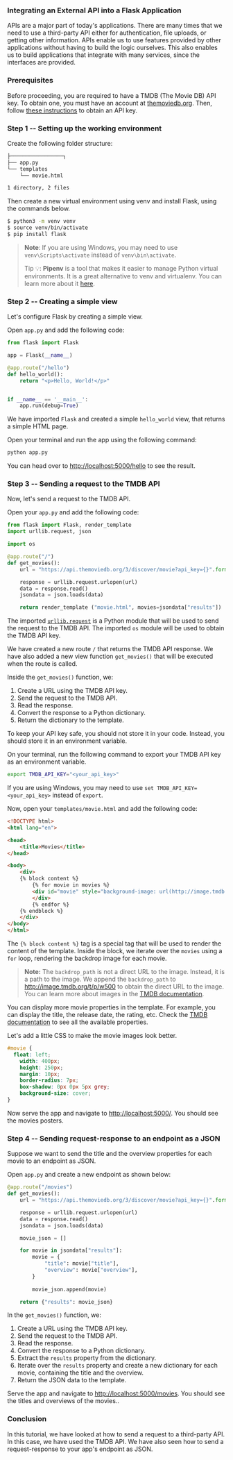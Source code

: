 ### Integrating an External API into a Flask Application
APIs are a major part of today's applications. There are many times that we need to use a third-party API either for authentication, file uploads, or getting other information. APIs enable us to use features provided by other applications without having to build the logic ourselves. This also enables us to build applications that integrate with many services, since the interfaces are provided.

### Prerequisites
Before proceeding, you are required to have a TMDB (The Movie DB) API key. To obtain one, you must have an account at [themoviedb.org](https://www.themoviedb.org/login). Then, follow [these instructions](https://developers.themoviedb.org/3/getting-started/introduction) to obtain an API key.

### Step 1 -- Setting up the working environment
Create the following folder structure:

```bash
├─────────────────┐
├── app.py
└── templates
    └── movie.html

1 directory, 2 files
```

Then create a new virtual environment using venv and install Flask, using the commands below.

```bash
$ python3 -m venv venv
$ source venv/bin/activate
$ pip install flask
```

> **Note**: If you are using Windows, you may need to use `venv\Scripts\activate` instead of `venv\bin\activate`.
>
> Tip 💡: **Pipenv** is a tool that makes it easier to manage Python virtual environments. It is a great alternative to venv and virtualenv. You can learn more about it [here](https://docs.pipenv.org/).

### Step 2 -- Creating a simple view
Let's configure Flask by creating a simple view.

Open `app.py` and add the following code:

```python
from flask import Flask

app = Flask(__name__)

@app.route("/hello")
def hello_world():
    return "<p>Hello, World!</p>"


if __name__ == '__main__':
    app.run(debug=True)
```

We have imported `Flask` and created a simple `hello_world` view, that returns a simple HTML page.

Open your terminal and run the app using the following command:

```bash
python app.py
```

You can head over to <http://localhost:5000/hello> to see the result.

### Step  3 -- Sending a request to the TMDB API
Now, let's send a request to the TMDB API.

Open your `app.py` and add the following code:

```python
from flask import Flask, render_template
import urllib.request, json

import os

@app.route("/")
def get_movies():
    url = "https://api.themoviedb.org/3/discover/movie?api_key={}".format(os.environ.get("TMDB_API_KEY"))

    response = urllib.request.urlopen(url)
    data = response.read()
    jsondata = json.loads(data)

    return render_template ("movie.html", movies=jsondata["results"])
```

The imported [`urllib.request`](https://docs.python.org/3/library/urllib.request.html) is a Python module that will be used to send the request to the TMDB API. The imported `os` module will be used to obtain the TMDB API key.

We have created a new route `/` that returns the TMDB API response. We have also added a new view function `get_movies()` that will be executed when the route is called.

Inside the `get_movies()` function, we:
1. Create a URL using the TMDB API key.
2. Send the request to the TMDB API.
3. Read the response.
4. Convert the response to a Python dictionary.
5. Return the dictionary to the template.

To keep your API key safe, you should not store it in your code. Instead, you should store it in an environment variable.

On your terminal, run the following command to export your TMDB API key as an environment variable.

```bash
export TMDB_API_KEY="<your_api_key>"
```

If you are using Windows, you may need to use `set TMDB_API_KEY=<your_api_key>` instead of `export`.

Now, open your `templates/movie.html` and add the following code:

```html
<!DOCTYPE html>
<html lang="en">

<head>
    <title>Movies</title>
</head>

<body>
    <div>
    {% block content %}
        {% for movie in movies %}
        <div id="movie" style="background-image: url(http://image.tmdb.org/t/p/w500{{movie.backdrop_path}});">
        </div>
        {% endfor %}
    {% endblock %}
    </div>
</body>
</html>
```

The `{% block content %}` tag is a special tag that will be used to render the content of the template. Inside the block, we iterate over the `movies` using a `for` loop, rendering the backdrop image for each movie.

> **Note:** The `backdrop_path` is not a direct URL to the image. Instead, it is a path to the image. We append the `backdrop_path` to <http://image.tmdb.org/t/p/w500> to obtain the direct URL to the image. You can learn more about images in the [TMDB documentation](https://developers.themoviedb.org/3/getting-started/images).

You can display more movie properties in the template. For example, you can display the title, the release date, the rating, etc. Check the [TMDB documentation](https://developers.themoviedb.org/3/movies/get-movie-details) to see all the available properties.

Let's add a little CSS to make the movie images look better.

```css
#movie {
  float: left;
    width: 400px;
    height: 250px;
    margin: 10px;
    border-radius: 7px;
    box-shadow: 0px 0px 5px grey;
    background-size: cover;
}
```

Now serve the app and navigate to <http://localhost:5000/>. You should see the movies posters.

### Step 4 -- Sending request-response to an endpoint as a JSON
Suppose we want to send the title and the overview properties for each movie to an endpoint as JSON.

Open `app.py` and create a new endpoint as shown below:

```python
@app.route("/movies")
def get_movies():
    url = "https://api.themoviedb.org/3/discover/movie?api_key={}".format(os.environ.get("TMDB_API_KEY"))

    response = urllib.request.urlopen(url)
    data = response.read()
    jsondata = json.loads(data)

    movie_json = []

    for movie in jsondata["results"]:
        movie = {
            "title": movie["title"],
            "overview": movie["overview"],
        }
        
        movie_json.append(movie)

    return {"results": movie_json}
```

In the `get_movies()` function, we:
1. Create a URL using the TMDB API key.
2. Send the request to the TMDB API.
3. Read the response.
4. Convert the response to a Python dictionary.
5. Extract the `results` property from the dictionary.
6. Iterate over the `results` property and create a new dictionary for each movie, containing the title and the overview.
7. Return the JSON data to the template.

Serve the app and navigate to <http://localhost:5000/movies>. You should see the titles and overviews of the movies..

### Conclusion
In this tutorial, we have looked at how to send a request to a third-party API. In this case, we have used the TMDB API. We have also seen how to send a request-response to your app's endpoint as JSON.
